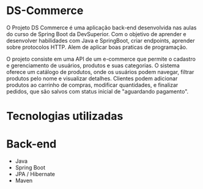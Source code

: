 # DS-Commerce

O Projeto DS Commerce é uma aplicação back-end desenvolvida nas aulas do curso de Spring Boot da DevSuperior.
Com o objetivo de aprender e desenvolver habilidades com Java e SpringBoot, criar endpoints, aprender sobre protocolos HTTP. Alem de aplicar boas praticas de programação.

O projeto consiste em uma API de um e-commerce que permite o cadastro e gerenciamento de usuários, produtos e suas categorias. O sistema oferece um catálogo de produtos, onde os usuários podem navegar, filtrar produtos pelo nome e visualizar detalhes. Clientes podem adicionar produtos ao carrinho de compras, modificar quantidades, e finalizar pedidos, que são salvos com status inicial de "aguardando pagamento".


# Tecnologias utilizadas

# Back-end
 - Java
 - Spring Boot
 - JPA / Hibernate
 - Maven